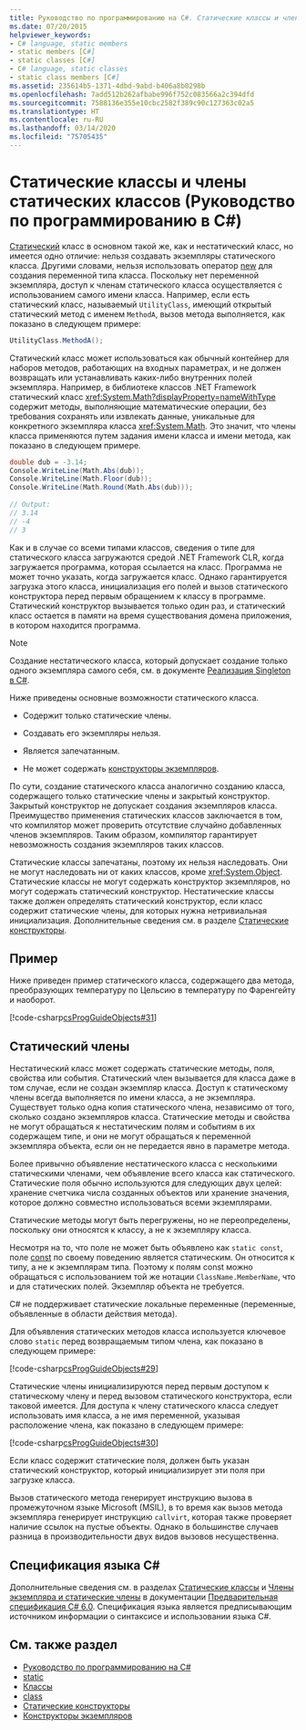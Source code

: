 ```yaml
---
title: Руководство по программированию на C#. Статические классы и члены статических классов
ms.date: 07/20/2015
helpviewer_keywords:
- C# language, static members
- static members [C#]
- static classes [C#]
- C# language, static classes
- static class members [C#]
ms.assetid: 235614b5-1371-4dbd-9abd-b406a8b0298b
ms.openlocfilehash: 7add512b262afbabe996f752c083566a2c394dfd
ms.sourcegitcommit: 7588136e355e10cbc2582f389c90c127363c02a5
ms.translationtype: HT
ms.contentlocale: ru-RU
ms.lasthandoff: 03/14/2020
ms.locfileid: "75705435"
---
```

# <a name="static-classes-and-static-class-members-c-programming-guide"></a>Статические классы и члены статических классов (Руководство по программированию в C#)

[Статический](../../language-reference/keywords/static.md) класс в основном такой же, как и нестатический класс, но имеется одно отличие: нельзя создавать экземпляры статического класса. Другими словами, нельзя использовать оператор [new](../../language-reference/operators/new-operator.md) для создания переменной типа класса. Поскольку нет переменной экземпляра, доступ к членам статического класса осуществляется с использованием самого имени класса. Например, если есть статический класс, называемый `UtilityClass`, имеющий открытый статический метод с именем `MethodA`, вызов метода выполняется, как показано в следующем примере:  
  
```csharp  
UtilityClass.MethodA();  
```  
  
 Статический класс может использоваться как обычный контейнер для наборов методов, работающих на входных параметрах, и не должен возвращать или устанавливать каких-либо внутренних полей экземпляра. Например, в библиотеке классов .NET Framework статический класс <xref:System.Math?displayProperty=nameWithType> содержит методы, выполняющие математические операции, без требования сохранять или извлекать данные, уникальные для конкретного экземпляра класса <xref:System.Math>. Это значит, что члены класса применяются путем задания имени класса и имени метода, как показано в следующем примере.  
  
```csharp  
double dub = -3.14;  
Console.WriteLine(Math.Abs(dub));  
Console.WriteLine(Math.Floor(dub));  
Console.WriteLine(Math.Round(Math.Abs(dub)));  
  
// Output:  
// 3.14  
// -4  
// 3  
```  
  
 Как и в случае со всеми типами классов, сведения о типе для статического класса загружаются средой .NET Framework CLR, когда загружается программа, которая ссылается на класс. Программа не может точно указать, когда загружается класс. Однако гарантируется загрузка этого класса, инициализация его полей и вызов статического конструктора перед первым обращением к классу в программе. Статический конструктор вызывается только один раз, и статический класс остается в памяти на время существования домена приложения, в котором находится программа.  
  
> [!NOTE]
> Создание нестатического класса, который допускает создание только одного экземпляра самого себя, см. в документе [Реализация Singleton в C#](https://docs.microsoft.com/previous-versions/msp-n-p/ff650316%28v=pandp.10%29).  
  
 Ниже приведены основные возможности статического класса.  
  
- Содержит только статические члены.  
  
- Создавать его экземпляры нельзя.  
  
- Является запечатанным.  
  
- Не может содержать [конструкторы экземпляров](./instance-constructors.md).  
  
 По сути, создание статического класса аналогично созданию класса, содержащего только статические члены и закрытый конструктор. Закрытый конструктор не допускает создания экземпляров класса. Преимущество применения статических классов заключается в том, что компилятор может проверить отсутствие случайно добавленных членов экземпляров. Таким образом, компилятор гарантирует невозможность создания экземпляров таких классов.  
  
 Статические классы запечатаны, поэтому их нельзя наследовать. Они не могут наследовать ни от каких классов, кроме <xref:System.Object>. Статические классы не могут содержать конструктор экземпляров, но могут содержать статический конструктор. Нестатические классы также должен определять статический конструктор, если класс содержит статические члены, для которых нужна нетривиальная инициализация. Дополнительные сведения см. в разделе [Статические конструкторы](./static-constructors.md).  
  
## <a name="example"></a>Пример  
 Ниже приведен пример статического класса, содержащего два метода, преобразующих температуру по Цельсию в температуру по Фаренгейту и наоборот.  
  
 [!code-csharp[csProgGuideObjects#31](~/samples/snippets/csharp/VS_Snippets_VBCSharp/csProgGuideObjects/CS/Objects.cs#31)]  
  
## <a name="static-members"></a>Статический члены  
 Нестатический класс может содержать статические методы, поля, свойства или события. Статический член вызывается для класса даже в том случае, если не создан экземпляр класса. Доступ к статическому члены всегда выполняется по имени класса, а не экземпляра. Существует только одна копия статического члена, независимо от того, сколько создано экземпляров класса. Статические методы и свойства не могут обращаться к нестатическим полям и событиям в их содержащем типе, и они не могут обращаться к переменной экземпляра объекта, если он не передается явно в параметре метода.  
  
 Более привычно объявление нестатического класса с несколькими статическими членами, чем объявление всего класса как статического. Статические поля обычно используются для следующих двух целей: хранение счетчика числа созданных объектов или хранение значения, которое должно совместно использоваться всеми экземплярами.  
  
 Статические методы могут быть перегружены, но не переопределены, поскольку они относятся к классу, а не к экземпляру класса.  
  
 Несмотря на то, что поле не может быть объявлено как `static const`, поле [const](../../language-reference/keywords/const.md) по своему поведению является статическим. Он относится к типу, а не к экземплярам типа. Поэтому к полям const можно обращаться с использованием той же нотации `ClassName.MemberName`, что и для статических полей. Экземпляр объекта не требуется.  
  
 C# не поддерживает статические локальные переменные (переменные, объявленные в области действия метода).  
  
 Для объявления статических методов класса используется ключевое слово `static` перед возвращаемым типом члена, как показано в следующем примере:  
  
 [!code-csharp[csProgGuideObjects#29](~/samples/snippets/csharp/VS_Snippets_VBCSharp/csProgGuideObjects/CS/Objects.cs#29)]  
  
 Статические члены инициализируются перед первым доступом к статическому члену и перед вызовом статического конструктора, если таковой имеется. Для доступа к члену статического класса следует использовать имя класса, а не имя переменной, указывая расположение члена, как показано в следующем примере:  
  
 [!code-csharp[csProgGuideObjects#30](~/samples/snippets/csharp/VS_Snippets_VBCSharp/csProgGuideObjects/CS/Objects.cs#30)]  
  
 Если класс содержит статические поля, должен быть указан статический конструктор, который инициализирует эти поля при загрузке класса.  
  
 Вызов статического метода генерирует инструкцию вызова в промежуточном языке Microsoft (MSIL), в то время как вызов метода экземпляра генерирует инструкцию `callvirt`, которая также проверяет наличие ссылок на пустые объекты. Однако в большинстве случаев разница в производительности двух видов вызовов несущественна.  
  
## <a name="c-language-specification"></a>Спецификация языка C#  

Дополнительные сведения см. в разделах [Статические классы](~/_csharplang/spec/classes.md#static-classes) и [Члены экземпляра и статические члены](~/_csharplang/spec/classes.md#static-and-instance-members) в документации [Предварительная спецификация C# 6.0](/dotnet/csharp/language-reference/language-specification/introduction). Спецификация языка является предписывающим источником информации о синтаксисе и использовании языка C#.
  
## <a name="see-also"></a>См. также раздел

- [Руководство по программированию на C#](../index.md)
- [static](../../language-reference/keywords/static.md)
- [Классы](./classes.md)
- [class](../../language-reference/keywords/class.md)
- [Статические конструкторы](./static-constructors.md)
- [Конструкторы экземпляров](./instance-constructors.md)
